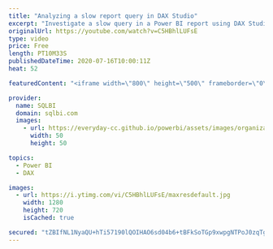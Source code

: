 ```yaml
---
title: "Analyzing a slow report query in DAX Studio"
excerpt: "Investigate a slow query in a Power BI report using DAX Studio, looking at the query plan and the server timings. How to learn DAX: https://www.sqlbi.com/guides/dax/ DAX Studio: https://daxstudio.org/ Optimizing DAX Workshop: https://www.sqlbi.com/p/optimizing-dax-video-course/"
originalUrl: https://youtube.com/watch?v=C5HBhlLUFsE
type: video
price: Free
length: PT10M33S
publishedDateTime: 2020-07-16T10:00:11Z
heat: 52

featuredContent: "<iframe width=\"800\" height=\"500\" frameborder=\"0\" src=\"https://www.youtube.com/embed/C5HBhlLUFsE\" allow=\"accelerometer; autoplay; encrypted-media; gyroscope; picture-in-picture\" allowfullscreen></iframe>"

provider:
  name: SQLBI
  domain: sqlbi.com
  images:
    - url: https://everyday-cc.github.io/powerbi/assets/images/organizations/sqlbi.com-50x50.jpg
      width: 50
      height: 50

topics:
  - Power BI
  - DAX

images:
  - url: https://i.ytimg.com/vi/C5HBhlLUFsE/maxresdefault.jpg
    width: 1280
    height: 720
    isCached: true

secured: "tZBIfNL1NyaQU+hTi57190lQOIHAO6sd04b6+tBFkSoTGp9xwpgNTPoJ0zqTgsY3K26OtILmugeXKcipmlcHCLC9fqxtNB7rxoPYFk6tFdyGUOWRhx3/GX/iR8WUuKkMzeFbFEeTWNQ8OMQRa+bWtH9NGzzdUq9cKqco2/f22DyXkBQRiEmS3TWJ32xm99XylzXqJhCBX0Th+k6iAPOv0FI5VyMDiXj0WGgNcsI+3ZkjeIx6L0QBNsr5Eha3bb9kqxEwCis0ekVBmPQLLbyp+yfw5XiqggkuEQQmu9C1OxNY2/1FrO72nLvzhU0oiDOiHHFTUusOIK6XlXMG2UnverOnxa9OFjc6Q/k1hUS6ro666jQHifA3Gw2EcWUf4DoeuRB50TkjUlVaaSVJzXpsS1UiOE20Bj6nRvDsyn1zpSQ=;d0tPEtw2bRfAKwiJwUUzMw=="
---
```


